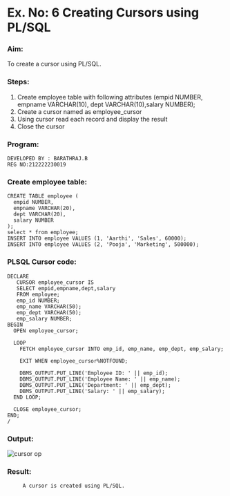 # Ex. No: 6 Creating Cursors using PL/SQL

### Aim: 
To create a cursor using PL/SQL.

### Steps:
1. Create employee table with following attributes (empid NUMBER, empname VARCHAR(10), dept VARCHAR(10),salary NUMBER);
2. Create a cursor named as employee_cursor
3. Using cursor read each record and display the result
4. Close the cursor

### Program:
```
DEVELOPED BY : BARATHRAJ.B
REG NO:212222230019
```
### Create employee table:
```
CREATE TABLE employee (
  empid NUMBER,
  empname VARCHAR(20),
  dept VARCHAR(20),
  salary NUMBER
);
select * from employee;
INSERT INTO employee VALUES (1, 'Aarthi', 'Sales', 60000);
INSERT INTO employee VALUES (2, 'Pooja', 'Marketing', 500000);
````
### PLSQL Cursor code:
```
DECLARE
   CURSOR employee_cursor IS
   SELECT empid,empname,dept,salary
   FROM employee;
   emp_id NUMBER;
   emp_name VARCHAR(50);
   emp_dept VARCHAR(50);
   emp_salary NUMBER;
BEGIN
  OPEN employee_cursor;

  LOOP
    FETCH employee_cursor INTO emp_id, emp_name, emp_dept, emp_salary;

    EXIT WHEN employee_cursor%NOTFOUND;

    DBMS_OUTPUT.PUT_LINE('Employee ID: ' || emp_id);
    DBMS_OUTPUT.PUT_LINE('Employee Name: ' || emp_name);
    DBMS_OUTPUT.PUT_LINE('Department: ' || emp_dept);
    DBMS_OUTPUT.PUT_LINE('Salary: ' || emp_salary);
  END LOOP;

  CLOSE employee_cursor;
END;
/
```
### Output:
![cursor op](https://github.com/JananiSoundararajan/Ex-no-6-Creating-Cursors-using-PL-SQL/assets/119477549/e14b4517-9d41-411a-9dc3-19e81abb71bf)

### Result:
         A cursor is created using PL/SQL.
